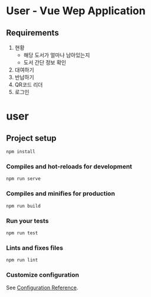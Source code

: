 # User - Vue Wep Application
## Requirements
1. 현황
    - 해당 도서가 얼마나 남아있는지
    - 도서 간단 정보 확인
2. 대여하기
3. 반납하기
4. QR코드 리더
5. 로그인

# user

## Project setup
```
npm install
```

### Compiles and hot-reloads for development
```
npm run serve
```

### Compiles and minifies for production
```
npm run build
```

### Run your tests
```
npm run test
```

### Lints and fixes files
```
npm run lint
```

### Customize configuration
See [Configuration Reference](https://cli.vuejs.org/config/).
